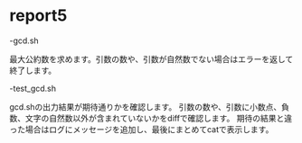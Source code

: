 # report5


-gcd.sh

最大公約数を求めます。引数の数や、引数が自然数でない場合はエラーを返して
終了します。




-test_gcd.sh

gcd.shの出力結果が期待通りかを確認します。
引数の数や、引数に小数点、負数、文字の自然数以外が含まれていないかをdiffで確認します。
期待の結果と違った場合はログにメッセージを追加し、最後にまとめてcatで表示します。


